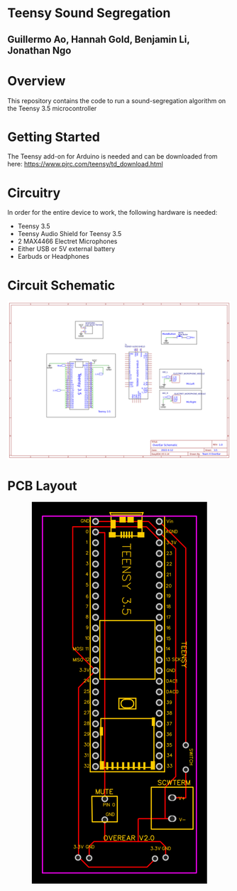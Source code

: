 # Teensy Sound Segregation
## Guillermo Ao, Hannah Gold, Benjamin Li, Jonathan Ngo

# Overview
This repository contains the code to run a sound-segregation algorithm on the Teensy 3.5 microcontroller

# Getting Started
The Teensy add-on for Arduino is needed and can be downloaded from here: https://www.pjrc.com/teensy/td_download.html

# Circuitry
In order for the entire device to work, the following hardware is needed:
 - Teensy 3.5
 - Teensy Audio Shield for Teensy 3.5
 - 2 MAX4466 Electret Microphones
 - Either USB or 5V external battery
 - Earbuds or Headphones

# Circuit Schematic
<p align="center">
   <img src="https://github.com/ec463/teensy-custom-audio/blob/master/resources/overear_circuit.png" alt="schematic"/>
</p>

# PCB Layout
<p align="center">
   <img src="https://github.com/ec463/teensy-custom-audio/blob/master/resources/overear_pcb.png" alt="schematic"/>
</p>
